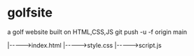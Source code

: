 # golfsite
a golf website built on HTML,CSS,JS
git push -u -f origin main

|----->index.html
|----->style.css
|----->script.js
